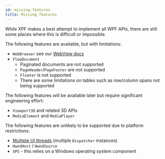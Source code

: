 ```yaml
---
id: missing-features
title: Missing features
---
```


While XPF makes a best attempt to implement all WPF APIs, there are still some places where this is difficult or impossible.

The following features are available, but with limitations:

- `WebBrowser` see our [WebView docs](embedding/web-view)
- `FlowDocument`
  - Paginated documents are not supported
  - `PageHeader`/`PageFooter` are not supported
  - `Floater` is not supported
  - There are some limitations on tables such as row/column spans not being supported

The following features will be available later but require significant engineering effort:

- `Viewport3D` and related 3D APIs
- `MediaElement` and `MediaPlayer`

The following features are unlikely to be supported due to platform restrictions:

- [Multiple UI threads](https://learn.microsoft.com/en-us/dotnet/desktop/wpf/advanced/threading-model?view=netframeworkdesktop-4.8#multiple-windows-multiple-threads) (multiple `Dispatcher` instances)
- `HwndHost` / `HwndSource`
- `XPS` - this relies on a Windows operating system component